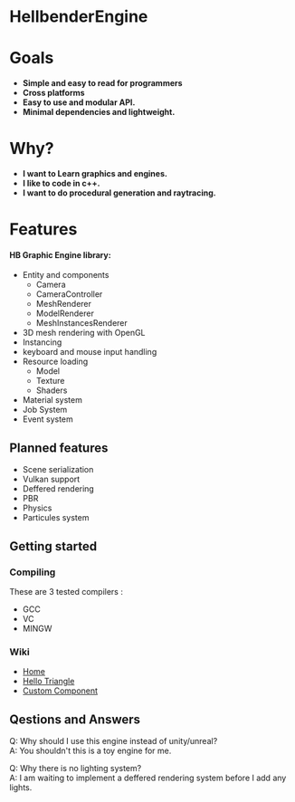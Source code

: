 # HellbenderEngine

# Goals 
- **Simple and easy to read for programmers**
- **Cross platforms**
- **Easy to use and modular API.**
- **Minimal dependencies and lightweight.**

# Why?
- **I want to Learn graphics and engines.**
- **I like to code in c++.**
- **I want to do procedural generation and raytracing.**

# Features
#### HB Graphic Engine library:
- Entity and components
	- Camera
	- CameraController
	- MeshRenderer
	- ModelRenderer
	- MeshInstancesRenderer
- 3D mesh rendering with OpenGL
- Instancing
- keyboard and mouse input handling
- Resource loading
	 - Model
	 - Texture
	 - Shaders
- Material system
- Job System
- Event system

## Planned features

 - Scene serialization
 - Vulkan support
 - Deffered rendering
 - PBR
 - Physics
 - Particules system

## Getting started

### Compiling
These are 3 tested compilers : 
- GCC
- VC
- MINGW

### Wiki
- [Home](https://github.com/Goutch/HellbenderEngine/wiki) 
- [Hello Triangle](https://github.com/Goutch/HellbenderEngine/wiki/Hello-triangle)
- [Custom Component](https://github.com/Goutch/HellbenderEngine/wiki/Custom-component)

## Qestions and Answers
Q: Why should I use this engine instead of unity/unreal?  
A: You shouldn't this is a toy engine for me.  

Q: Why there is no lighting system?  
A: I am waiting to implement a deffered rendering system before I add any lights.  
